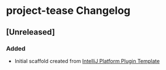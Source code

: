 <!-- Keep a Changelog guide -> https://keepachangelog.com -->

# project-tease Changelog

## [Unreleased]
### Added
- Initial scaffold created from [IntelliJ Platform Plugin Template](https://github.com/JetBrains/intellij-platform-plugin-template)

